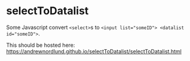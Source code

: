 # selectToDatalist
Some Javascript convert `<select>`s to `<input list="someID"> <datalist id="someID">`.

This should be hosted here: https://andrewnordlund.github.io/selectToDatalist/selectToDatalist.html
